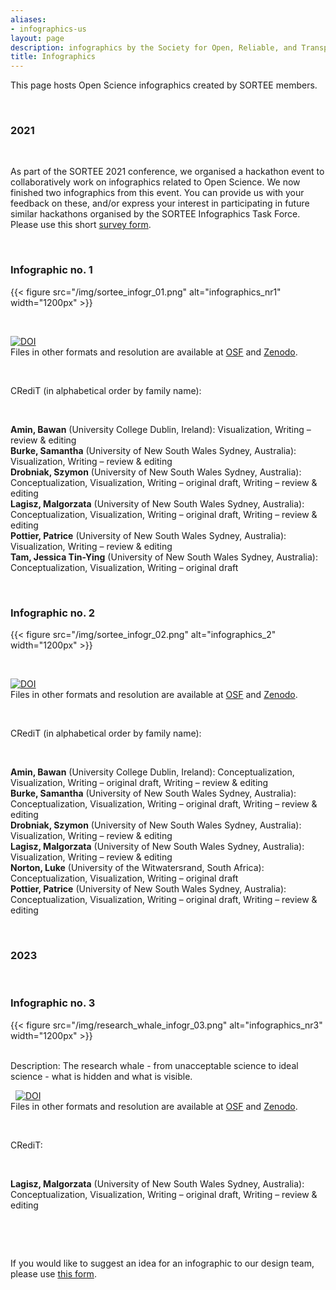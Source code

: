 ```yaml
---
aliases:
- infographics-us
layout: page
description: infographics by the Society for Open, Reliable, and Transparent Ecology and Evolutionary biology (SORTEE)
title: Infographics
---
```


This page hosts Open Science infographics created by SORTEE members.   

&nbsp;  

### 2021   

&nbsp;  

As part of the SORTEE 2021 conference, we organised a hackathon event to collaboratively work on infographics related to Open Science. We now finished two infographics from this event. You can provide us with your feedback on these, and/or express your interest in participating in future similar hackathons organised by the SORTEE Infographics Task Force. Please use this short [survey form](https://forms.gle/QXqnNAxhzMjMJBa68).   

&nbsp;  

### Infographic no. 1  

{{< figure src="/img/sortee_infogr_01.png" alt="infographics_nr1" width="1200px" >}}

&nbsp;  

[![DOI](https://zenodo.org/badge/DOI/10.5281/zenodo.5602106.svg)](https://doi.org/10.5281/zenodo.5602106)   
Files in other formats and resolution are available at [OSF](https://osf.io/w6xn9/) and [Zenodo](https://zenodo.org/record/5602106#.YXiKtMZxWOw).    

&nbsp;  

CRediT (in alphabetical order by family name):   

&nbsp;  

**Amin, Bawan** (University College Dublin, Ireland): Visualization, Writing – review & editing   
**Burke, Samantha** (University of New South Wales Sydney, Australia): Visualization, Writing – review & editing  
**Drobniak, Szymon** (University of New South Wales Sydney, Australia): Conceptualization, Visualization, Writing – original draft, Writing – review & editing  
**Lagisz, Malgorzata** (University of New South Wales Sydney, Australia): Conceptualization, Visualization, Writing – original draft, Writing – review & editing  
**Pottier, Patrice** (University of New South Wales Sydney, Australia): Visualization, Writing – review & editing   
**Tam, Jessica Tin-Ying** (University of New South Wales Sydney, Australia): Conceptualization, Visualization, Writing – original draft   

&nbsp;   

### Infographic no. 2  

{{< figure src="/img/sortee_infogr_02.png" alt="infographics_2" width="1200px" >}}

&nbsp;  

[![DOI](https://zenodo.org/badge/DOI/10.5281/zenodo.5602116.svg)](https://doi.org/10.5281/zenodo.5602116)   
Files in other formats and resolution are available at  [OSF](https://osf.io/w6xn9/) and [Zenodo](https://zenodo.org/record/5602116#.YXiNLsZxWOw).    

&nbsp;   

CRediT (in alphabetical order by family name):   

&nbsp;   

**Amin, Bawan** (University College Dublin, Ireland): Conceptualization, Visualization, Writing – original draft, Writing – review & editing   
**Burke, Samantha** (University of New South Wales Sydney, Australia): Conceptualization, Visualization, Writing – original draft, Writing – review & editing   
**Drobniak, Szymon** (University of New South Wales Sydney, Australia): Visualization, Writing – review & editing  
**Lagisz, Malgorzata** (University of New South Wales Sydney, Australia): Visualization, Writing – review & editing   
**Norton, Luke** (University of the Witwatersrand, South Africa): Conceptualization, Visualization, Writing – original draft   
**Pottier, Patrice** (University of New South Wales Sydney, Australia): Conceptualization, Visualization, Writing – original draft, Writing – review & editing    

&nbsp;  

### 2023   

&nbsp;  

### Infographic no. 3  

{{< figure src="/img/research_whale_infogr_03.png" alt="infographics_nr3" width="1200px" >}}

&nbsp;  
Description: The research whale - from unacceptable science to ideal science - what is hidden and what is visible.   

&nbsp; 
[![DOI](https://zenodo.org/badge/DOI/10.5281/zenodo.7606737.svg)](https://doi.org/10.5281/zenodo.7606737)   
Files in other formats and resolution are available at [OSF](https://osf.io/p23h7) and [Zenodo](https://zenodo.org/record/7606737#.Y989quxBy84).    

&nbsp;  

CRediT:   

&nbsp;  

**Lagisz, Malgorzata** (University of New South Wales Sydney, Australia): Conceptualization, Visualization, Writing – original draft, Writing – review & editing  

&nbsp;   

&nbsp;   

If you would like to suggest an idea for an infographic to our design team, please use [this form](https://forms.gle/eHxxnZGSgod2n45y8).

&nbsp;   



